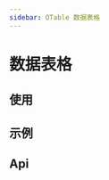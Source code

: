 ```yaml
---
sidebar: OTable 数据表格
---
```


# 数据表格

## 使用

<!-- @usage tableUsage -->

## 示例

<!-- @case TableBasic -->
<!-- @case TableDiy -->
<!-- @case TableDiyHead -->
<!-- @case TablePagination -->
<!-- @case TableSpan -->

## Api

<!-- @api OTable -->